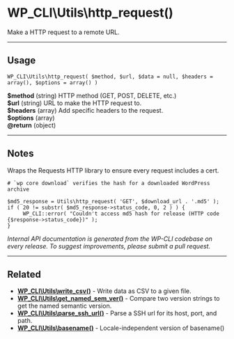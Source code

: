 # WP_CLI\Utils\http_request()

Make a HTTP request to a remote URL.

***

## Usage

    WP_CLI\Utils\http_request( $method, $url, $data = null, $headers = array(), $options = array() )

<div>
<strong>$method</strong> (string) HTTP method (GET, POST, DELETE, etc.)<br />
<strong>$url</strong> (string) URL to make the HTTP request to.<br />
<strong>$headers</strong> (array) Add specific headers to the request.<br />
<strong>$options</strong> (array) <br />
<strong>@return</strong> (object) <br />
</div>


***

## Notes

Wraps the Requests HTTP library to ensure every request includes a cert.


    # `wp core download` verifies the hash for a downloaded WordPress archive
    
    $md5_response = Utils\http_request( 'GET', $download_url . '.md5' );
    if ( 20 != substr( $md5_response->status_code, 0, 2 ) ) {
         WP_CLI::error( "Couldn't access md5 hash for release (HTTP code {$response->status_code})" );
    }
    


*Internal API documentation is generated from the WP-CLI codebase on every release. To suggest improvements, please submit a pull request.*


***

## Related

<ul>



<li><strong><a href="https://make.wordpress.org/cli/handbook/internal-api/wp-cli-utils-write-csv/">WP_CLI\Utils\write_csv()</a></strong> - Write data as CSV to a given file.</li>


<li><strong><a href="https://make.wordpress.org/cli/handbook/internal-api/wp-cli-utils-get-named-sem-ver/">WP_CLI\Utils\get_named_sem_ver()</a></strong> - Compare two version strings to get the named semantic version.</li>


<li><strong><a href="https://make.wordpress.org/cli/handbook/internal-api/wp-cli-utils-parse-ssh-url/">WP_CLI\Utils\parse_ssh_url()</a></strong> - Parse a SSH url for its host, port, and path.</li>


<li><strong><a href="https://make.wordpress.org/cli/handbook/internal-api/wp-cli-utils-basename/">WP_CLI\Utils\basename()</a></strong> - Locale-independent version of basename()</li>



</ul>


